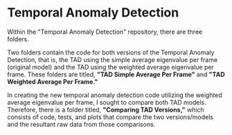 # Temporal Anomaly Detection

Within the "Temporal Anomaly Detection" repository, there are three folders. 

Two folders contain the code for both versions of the Temporal Anomaly Detection, that is, the TAD using the simple average eigenvalue per frame (original model) and the TAD using the weighted average eigenvalue per frame. These folders are titled, **"TAD Simple Average Per Frame"** and **"TAD Weighted Average Per Frame."**

In creating the new temporal anomaly detection code utilizing the weighted average eigenvalue per frame, I sought to compare both TAD models. Therefore, there is a folder titled, **"Comparing TAD Versions,"** which consists of code, tests, and plots that compare the two versions/models and the resultant raw data from those comparisons. 
